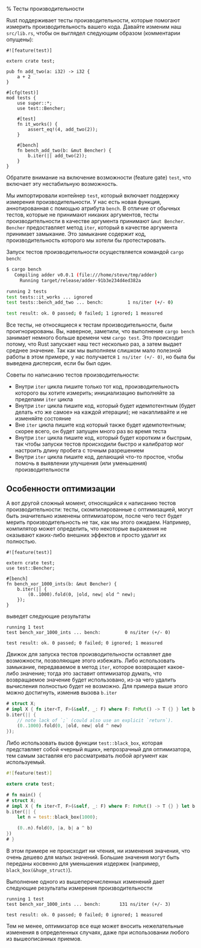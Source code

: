 % Тесты производительности

Rust поддерживает тесты производительности, которые помогают измерить
производительность вашего кода. Давайте изменим наш `src/lib.rs`, чтобы он
выглядел следующим образом (комментарии опущены):

```rust,ignore
#![feature(test)]

extern crate test;

pub fn add_two(a: i32) -> i32 {
    a + 2
}

#[cfg(test)]
mod tests {
    use super::*;
    use test::Bencher;

    #[test]
    fn it_works() {
        assert_eq!(4, add_two(2));
    }

    #[bench]
    fn bench_add_two(b: &mut Bencher) {
        b.iter(|| add_two(2));
    }
}
```

Обратите внимание на включение возможности (feature gate) `test`, что включает
эту нестабильную возможность.

Мы импортировали контейнер `test`, который включает поддержку измерения
производительности. У нас есть новая функция, аннотированная с помощью атрибута
`bench`. В отличие от обычных тестов, которые не принимают никаких аргументов,
тесты производительности в качестве аргумента принимают `&mut Bencher`.
`Bencher` предоставляет метод `iter`, который в качестве аргумента принимает
замыкание. Это замыкание содержит код, производительность которого мы хотели бы
протестировать.

Запуск тестов производительности осуществляется командой `cargo bench`:

```bash
$ cargo bench
   Compiling adder v0.0.1 (file:///home/steve/tmp/adder)
     Running target/release/adder-91b3e234d4ed382a

running 2 tests
test tests::it_works ... ignored
test tests::bench_add_two ... bench:         1 ns/iter (+/- 0)

test result: ok. 0 passed; 0 failed; 1 ignored; 1 measured
```

Все тесты, не относящиеся к тестам производительности, были проигнорированы. Вы,
наверное, заметили, что выполнение `cargo bench` занимает немного больше времени
чем `cargo test`. Это происходит потому, что Rust запускает наш тест несколько
раз, а затем выдает среднее значение. Так как мы выполняем слишком мало полезной
работы в этом примере, у нас получается `1 ns/iter (+/- 0)`, но была бы выведена
дисперсия, если бы был один.

Советы по написанию тестов производительности:


* Внутри `iter` цикла пишите только тот код, производительность которого вы
  хотите измерить; инициализацию выполняйте за пределами `iter` цикла
* Внутри `iter` цикла пишите код, который будет идемпотентным (будет делать «то
  же самое» на каждой итерации); не накапливайте и не изменяйте состояние
* Вне `iter` цикла пишите код который также будет идемпотентным; скорее всего,
  он будет запущен много раз во время теста
* Внутри `iter` цикла пишите код, который будет коротким и быстрым, так чтобы
  запуски тестов происходили быстро и калибратор мог настроить длину пробега с
  точным разрешением
* Внутри `iter` цикла пишите код, делающий что-то простое, чтобы помочь в
  выявлении улучшения (или уменьшения) производительности

## Особенности оптимизации

А вот другой сложный момент, относящийся к написанию тестов производительности:
тесты, скомпилированные с оптимизацией, могут быть значительно изменены
оптимизатором, после чего тест будет мерить производительность не так, как мы
этого ожидаем. Например, компилятор может определить, что некоторые выражения не
оказывают каких-либо внешних эффектов и просто удалит их полностью.

```rust,ignore
#![feature(test)]

extern crate test;
use test::Bencher;

#[bench]
fn bench_xor_1000_ints(b: &mut Bencher) {
    b.iter(|| {
        (0..1000).fold(0, |old, new| old ^ new);
    });
}
```

выведет следующие результаты

```text
running 1 test
test bench_xor_1000_ints ... bench:         0 ns/iter (+/- 0)

test result: ok. 0 passed; 0 failed; 0 ignored; 1 measured
```

Движок для запуска тестов производительности оставляет две возможности,
позволяющие этого избежать. Либо использовать замыкание, передаваемое в метод
`iter`, которое возвращает какое-либо значение; тогда это заставит оптимизатор
думать, что возвращаемое значение будет использовано, из-за чего удалить
вычисления полностью будет не возможно. Для примера выше этого можно достигнуть,
изменив вызова `b.iter`

```rust
# struct X;
# impl X { fn iter<T, F>(&self, _: F) where F: FnMut() -> T {} } let b = X;
b.iter(|| {
    // note lack of `;` (could also use an explicit `return`).
    (0..1000).fold(0, |old, new| old ^ new)
});
```

Либо использовать вызов функции `test::black_box`, которая представляет собой
«черный ящик», непрозрачный для оптимизатора, тем самым заставляя его
рассматривать любой аргумент как используемый.

```rust
#![feature(test)]

extern crate test;

# fn main() {
# struct X;
# impl X { fn iter<T, F>(&self, _: F) where F: FnMut() -> T {} } let b = X;
b.iter(|| {
    let n = test::black_box(1000);

    (0..n).fold(0, |a, b| a ^ b)
})
# }
```

В этом примере не происходит ни чтения, ни изменения значения, что очень дешево
для малых значений. Большие значения могут быть переданы косвенно для уменьшения
издержек (например, `black_box(&huge_struct)`).

Выполнение одного из вышеперечисленных изменений дает следующие результаты
измерения производительности

```text
running 1 test
test bench_xor_1000_ints ... bench:       131 ns/iter (+/- 3)

test result: ok. 0 passed; 0 failed; 0 ignored; 1 measured
```

Тем не менее, оптимизатор все еще может вносить нежелательные изменения в
определенных случаях, даже при использовании любого из вышеописанных приемов.
